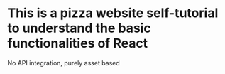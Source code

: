 # This is a pizza website self-tutorial to understand the basic functionalities of React

No API integration, purely asset based